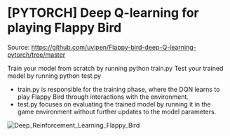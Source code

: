 # [PYTORCH] Deep Q-learning for playing Flappy Bird

Source: https://github.com/uvipen/Flappy-bird-deep-Q-learning-pytorch/tree/master

Train your model from scratch by running python train.py
Test your trained model by running python test.py

+ train.py is responsible for the training phase, where the DQN learns to play Flappy Bird through interactions with the environment.
+ test.py focuses on evaluating the trained model by running it in the game environment without further updates to the model parameters. 

![Deep_Reinforcement_Learning_Flappy_Bird](https://github.com/bachthyaglx/Deep-Q-Learning-Flappy-Bird/assets/62774638/b17368bc-1bee-48ed-a4f2-3bc6baa76f99)
